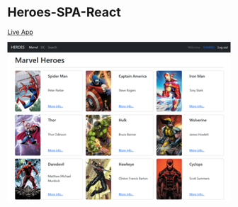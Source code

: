 # Heroes-SPA-React

[Live App](https://ramessj.github.io/Heroes-SPA-React/)

![alt text](https://raw.githubusercontent.com/ramessj/Heroes-SPA-React/main/screenshot.png "Desktop App Preview")
